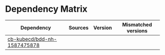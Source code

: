 # Dependency Matrix

Dependency | Sources | Version | Mismatched versions
---------- | ------- | ------- | -------------------
[cb-kubecd/bdd-nh-1587475878](https://github.com/cb-kubecd/bdd-nh-1587475878.git) |  | []() | 
